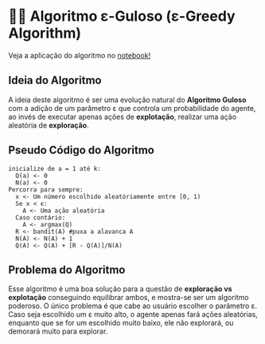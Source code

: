 # 🧭🥄 Algoritmo &epsilon;-Guloso (&epsilon;-Greedy Algorithm)

Veja a aplicação do algoritmo no [notebook!](eps_greedy.ipynb)

## Ideia do Algoritmo
A ideia deste algoritmo é ser uma evolução natural do **Algoritmo Guloso** com a adição de um parâmetro &epsilon; que controla um probabilidade do agente, ao invés de executar apenas ações de **explotação**, realizar uma ação aleatória de **exploração**.

## Pseudo Código do Algoritmo
```
inicialize de a = 1 até k:
  Q(a) <- 0 
  N(a) <- 0 
Percorra para sempre:
  x <- Um número escolhido aleatóriamente entre [0, 1)
  Se x < ϵ:
    A <- Uma ação aleatória
  Caso contário:
    A <- argmax(Q)
  R <- bandit(A) #puxa a alavanca A
  N(A) <- N(A) + 1
  Q(A) <- Q(A) + [R - Q(A)]/N(A) 
 ```

## Problema do Algoritmo
Esse algoritmo é uma boa solução para a questão de **exploração vs explotação** conseguindo equilibrar ambos, e mostra-se ser um algoritmo poderoso. O único problema é que cabe ao usuário escolher o parâmetro &epsilon;. Caso seja escolhido um &epsilon; muito alto, o agente apenas fará ações aleatórias, enquanto que se for um escolhido muito baixo, ele não explorará, ou demorará muito para explorar.
